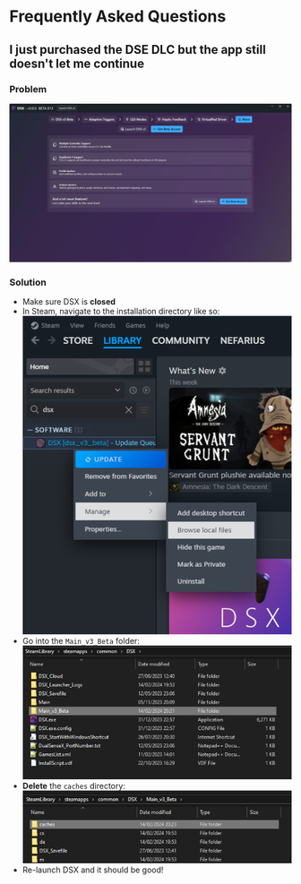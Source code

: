 # Frequently Asked Questions

## I just purchased the DSE DLC but the app still doesn't let me continue

### Problem

![rhW7TGQ6gO.png](images/rhW7TGQ6gO.png)

### Solution

- Make sure DSX is **closed**
- In Steam, navigate to the installation directory like so:  
  ![du1ArmilbT.png](images/du1ArmilbT.png)
- Go into the `Main_v3_Beta` folder:  
  ![explorer_9Vh8WoKTpg.png](images/explorer_9Vh8WoKTpg.png)
- **Delete** the `caches` directory:  
  ![explorer_0oHLd5FMAD.png](images/explorer_0oHLd5FMAD.png)
- Re-launch DSX and it should be good!
